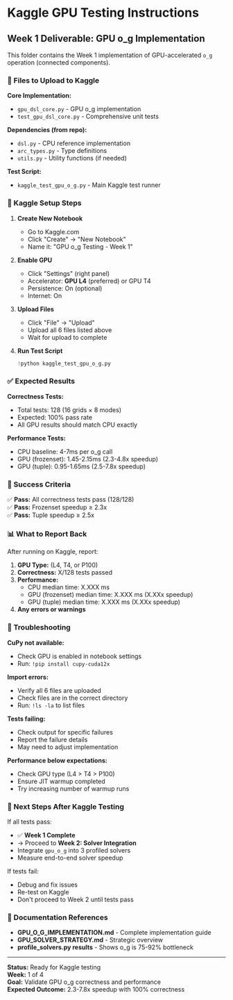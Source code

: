 # Kaggle GPU Testing Instructions

## Week 1 Deliverable: GPU o_g Implementation

This folder contains the Week 1 implementation of GPU-accelerated `o_g` operation (connected components).

### 📁 Files to Upload to Kaggle

**Core Implementation:**
- `gpu_dsl_core.py` - GPU o_g implementation
- `test_gpu_dsl_core.py` - Comprehensive unit tests

**Dependencies (from repo):**
- `dsl.py` - CPU reference implementation
- `arc_types.py` - Type definitions
- `utils.py` - Utility functions (if needed)

**Test Script:**
- `kaggle_test_gpu_o_g.py` - Main Kaggle test runner

### 🚀 Kaggle Setup Steps

1. **Create New Notebook**
   - Go to Kaggle.com
   - Click "Create" → "New Notebook"
   - Name it: "GPU o_g Testing - Week 1"

2. **Enable GPU**
   - Click "Settings" (right panel)
   - Accelerator: **GPU L4** (preferred) or GPU T4
   - Persistence: On (optional)
   - Internet: On

3. **Upload Files**
   - Click "File" → "Upload"
   - Upload all 6 files listed above
   - Wait for upload to complete

4. **Run Test Script**
   ```python
   !python kaggle_test_gpu_o_g.py
   ```

### ✅ Expected Results

**Correctness Tests:**
- Total tests: 128 (16 grids × 8 modes)
- Expected: 100% pass rate
- All GPU results should match CPU exactly

**Performance Tests:**
- CPU baseline: 4-7ms per o_g call
- GPU (frozenset): 1.45-2.15ms (2.3-4.8x speedup)
- GPU (tuple): 0.95-1.65ms (2.5-7.8x speedup)

### 🎯 Success Criteria

✅ **Pass:** All correctness tests pass (128/128)  
✅ **Pass:** Frozenset speedup ≥ 2.3x  
✅ **Pass:** Tuple speedup ≥ 2.5x  

### 📊 What to Report Back

After running on Kaggle, report:

1. **GPU Type:** (L4, T4, or P100)
2. **Correctness:** X/128 tests passed
3. **Performance:**
   - CPU median time: X.XXX ms
   - GPU (frozenset) median time: X.XXX ms (X.XXx speedup)
   - GPU (tuple) median time: X.XXX ms (X.XXx speedup)
4. **Any errors or warnings**

### 🐛 Troubleshooting

**CuPy not available:**
- Check GPU is enabled in notebook settings
- Run: `!pip install cupy-cuda12x`

**Import errors:**
- Verify all 6 files are uploaded
- Check files are in the correct directory
- Run: `!ls -la` to list files

**Tests failing:**
- Check output for specific failures
- Report the failure details
- May need to adjust implementation

**Performance below expectations:**
- Check GPU type (L4 > T4 > P100)
- Ensure JIT warmup completed
- Try increasing number of warmup runs

### 📝 Next Steps After Kaggle Testing

If all tests pass:
- ✅ **Week 1 Complete**
- → Proceed to **Week 2: Solver Integration**
- Integrate `gpu_o_g` into 3 profiled solvers
- Measure end-to-end solver speedup

If tests fail:
- Debug and fix issues
- Re-test on Kaggle
- Don't proceed to Week 2 until tests pass

### 🔗 Documentation References

- **GPU_O_G_IMPLEMENTATION.md** - Complete implementation guide
- **GPU_SOLVER_STRATEGY.md** - Strategic overview
- **profile_solvers.py results** - Shows o_g is 75-92% bottleneck

---

**Status:** Ready for Kaggle testing  
**Week:** 1 of 4  
**Goal:** Validate GPU o_g correctness and performance  
**Expected Outcome:** 2.3-7.8x speedup with 100% correctness
